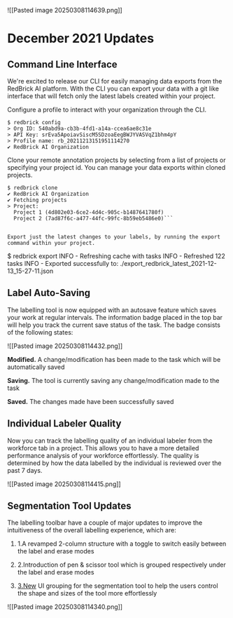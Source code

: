 
![[Pasted image 20250308114639.png]]
# December 2021 Updates

## Command Line Interface

We're excited to release our CLI for easily managing data exports from the RedBrick AI platform. With the CLI you can export your data with a git like interface that will fetch only the latest labels created within your project.

Configure a profile to interact with your organization through the CLI.
```
$ redbrick config
> Org ID: 540abd9a-cb3b-4fd1-a14a-ccea6ae8c31e
> API Key: srEva5ApoiavSiscM5SDzoaEegBWJYVASVqZ1bhm4pY
> Profile name: rb_20211213151951114270
✔ RedBrick AI Organization
```


Clone your remote annotation projects by selecting from a list of projects or specifying your project id. You can manage your data exports within cloned projects.

```
$ redbrick clone
✔ RedBrick AI Organization
✔ Fetching projects
> Project: 
  Project 1 (4d802e03-6ce2-4d4c-905c-b1487641780f)
  Project 2 (7ad87f6c-a477-44fc-99fc-8b59eb5486e0)```


Export just the latest changes to your labels, by running the export command within your project.

```
$ redbrick export
INFO - Refreshing cache with tasks
INFO - Refreshed 122 tasks
INFO - Exported successfully to: ./export_redbrick_latest_2021-12-13_15-27-11.json

## Label Auto-Saving

The labelling tool is now equipped with an autosave feature which saves your work at regular intervals. The information badge placed in the top bar will help you track the current save status of the task. The badge consists of the following states:

![[Pasted image 20250308114432.png]]

**Modified.** A change/modification has been made to the task which will be automatically saved

**Saving.** The tool is currently saving any change/modification made to the task

**Saved.** The changes made have been successfully saved

## Individual Labeler Quality

Now you can track the labelling quality of an individual labeler from the workforce tab in a project. This allows you to have a more detailed performance analysis of your workforce effortlessly. The quality is determined by how the data labelled by the individual is reviewed over the past 7 days.

![[Pasted image 20250308114415.png]]

## Segmentation Tool Updates

The labelling toolbar have a couple of major updates to improve the intuitiveness of the overall labelling experience, which are:

1. 1.A revamped 2-column structure with a toggle to switch easily between the label and erase modes
    
2. 2.Introduction of pen & scissor tool which is grouped respectively under the label and erase modes
    
3. [3.New](http://3.new/) UI grouping for the segmentation tool to help the users control the shape and sizes of the tool more effortlessly
    
    
![[Pasted image 20250308114340.png]]